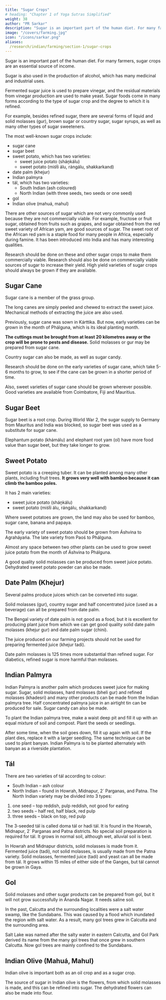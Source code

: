 ```yaml
---
title: "Sugar Crops"
# heading: "Chapter 1 of Yoga Sutras Simplified"
weight: 38
author: "PR Sarkar"
description: "Sugar is an important part of the human diet. For many farmers, sugar crops are an essential source of income"
image: "/covers/farming.jpg"
icon: "/icons/sarkar.png"
aliases:
  /research/indian/farming/section-1/sugar-crops
---
```



Sugar is an important part of the human diet. For many farmers, sugar crops are an essential source of income. 

Sugar is also used in the production of alcohol, which has many medicinal and industrial uses. 

Fermented sugar juice is used to prepare vinegar, and the residual materials from vinegar production are used to make yeast. Sugar foods come in many forms according to the type of sugar crop and the degree to which it is refined. 

For example, besides refined sugar, there are several forms of liquid and solid molasses (gur), brown sugar or country sugar, sugar syrups, as well as many other types of sugar sweeteners.

The most well-known sugar crops include:
- sugar cane
- sugar beet
- sweet potato, which has two varieties:
  - sweet juice potato (sháṋkálu)
  - sweet potato (miśt́i álu, rángálu, shakkarkand)
- date palm (khejur)
- Indian palmyra
- tál, which has two varieties:
  - South Indian (ash coloured)
  - North Indian (with three seeds, two seeds or one seed)
- gol
- Indian olive (mahuá, mahul)


There are other sources of sugar which are not very commonly used because they are not commercially viable. For example, fructose or fruit sugar, obtained from fruits such as grapes, and sugar obtained from the red sweet variety of African yam, are good sources of sugar. The sweet root of the African red yam is a staple food for many people in Africa, especially during famine. It has been introduced into India and has many interesting qualities. 

Research should be done on these and other sugar crops to make them commercially viable. Research should also be done on commercially viable sources of sugar to increase their yield. High yield varieties of sugar crops should always be grown if they are available.


## Sugar Cane

Sugar cane is a member of the grass group. 

The long canes are simply peeled and chewed to extract the sweet juice. Mechanical methods of extracting the juice are also used. 

Previously, sugar cane was sown in Kárttika. But now, early varieties can be grown in the month of Phálguna, which is its ideal planting month. 

**The cuttings must be brought from at least 20 kilometres away or the crop will be prone to pests and disease.** Solid molasses or gur may be prepared from sugar cane. 

Country sugar can also be made, as well as sugar candy. 

Research should be done on the early varieties of sugar cane, which take 5-6 months to grow, to see if the cane can be grown in a shorter period of time.

Also, sweet varieties of sugar cane should be grown wherever possible. Good varieties are available from Coimbatore, Fiji and Mauritius.


## Sugar Beet

Sugar beet is a root crop. During World War 2, the sugar supply to Germany from Mauritus and India was blocked, so sugar beet was used as a substitute for sugar cane. 

Elephantum potato (khámálu) and elephant root yam (ol) have more food value than sugar beet, but they take longer to grow.


## Sweet Potato

Sweet potato is a creeping tuber. It can be planted among many other plants, including fruit trees. **It grows very well with bamboo because it can climb the bamboo poles.**

It has 2 main varieties:
- sweet juice potato (sháṋkálu)
- sweet potato (miśt́i álu, rángálu, shakkarkand)

Where sweet potatoes are grown, the land may also be used for bamboo, sugar cane, banana and papaya. 

The early variety of sweet potato should be grown from Áshvina to Agraháyańa. The late variety from Paoś to Phálguna. 

Almost any space between two other plants can be used to grow sweet juice potato from the month of Áshvina to Phálguna.

A good quality solid molasses can be produced from sweet juice potato. Dehydrated sweet potato powder can also be made.



## Date Palm (Khejur)

Several palms produce juices which can be converted into sugar.

Solid molasses (gur), country sugar and half concentrated juice (used as a beverage) can all be prepared from date palm. 

The Bengal variety of date palm is not good as a food, but it is excellent for producing plant juice from which we can get good quality solid date palm molasses (khejur gur) and date palm sugar (chini). 

The juice produced on our farming projects should not be used for preparing fermented juice (khejur tadi). 

Date palm molasses is 125 times more substantial than refined sugar. For diabetics, refined sugar is more harmful than molasses.


## Indian Palmyra

Indian Palmyra is another palm which produces sweet juice for making sugar. Sugar, solid molasses, hard molasses (bheli gur) and refined molasses (khadesri) and many other products can be made from the Indian palmyra tree. Half concentrated palmyra juice in an airtight tin can be produced for sale. Sugar candy can also be made.

To plant the Indian palmyra tree, make a waist deep pit and fill it up with an equal mixture of soil and compost. Plant the seeds or seedlings. 

After some time, when the soil goes down, fill it up again with soil. If the plant dies, replace it with a larger seedling. The same technique can be used to plant banyan. Indian Palmyra is to be planted alternately with banyan as a riverside plantation.


## Tál

There are two varieties of tál according to colour:
- South Indian – ash colour
- North Indian – found in Howrah, Midnapur, 2´ Parganas, and Patna. The North Indian variety may be divided into 3 types:

1. one seed – top reddish, pulp reddish, not good for eating
2. two seeds – half red, half black, red pulp
3. three seeds – black on top, red pulp

The 3-seeded tál is called doma tál or hadi tál. It is found in the Howrah, Midnapur, 2´ Parganas and Patna districts. No special soil preparation is required for tál. It grows in normal soil, although wet, alluvial soil is best. 

In Howrah and Midnapur districts, solid molasses is made from it. Fermented juice (tadi), not solid molasses, is usually made from the Patna variety. Solid molasses, fermented juice (tadi) and yeast can all be made from tál. It grows within 15 miles of either side of the Ganges, but tál cannot be grown in Gaya.


## Gol

Solid molasses and other sugar products can be prepared from gol, but it will not grow successfully in Ánanda Nagar. It needs saline soil.

In the past, Calcutta and the surrounding localities were a salt water swamp, like the Sundabans. This was caused by a flood which inundated the region with salt water. As a result, many gol trees grew in Calcutta and the surrounding area. 

Salt Lake was named after the salty water in eastern Calcutta, and Gol Park derived its name from the many gol trees that once grew in southern Calcutta. Now gol trees are mainly confined to the Sundabans.


## Indian Olive (Mahuá, Mahul)

Indian olive is important both as an oil crop and as a sugar crop. 

The source of sugar in Indian olive is the flowers, from which solid molasses is made, and this can be refined into sugar. The dehydrated flowers can also be made into flour.

